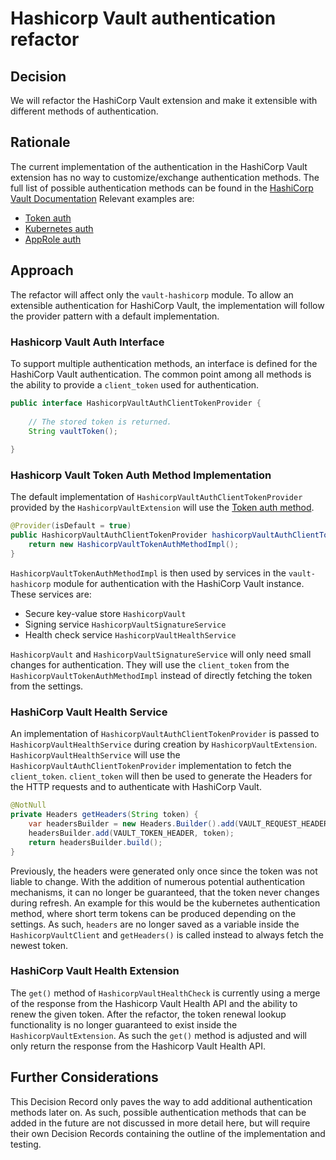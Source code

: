 # Hashicorp Vault authentication refactor

## Decision

We will refactor the HashiCorp Vault extension and make it extensible with different methods of authentication.

## Rationale

The current implementation of the authentication in the HashiCorp Vault extension has no way to customize/exchange authentication methods.
The full list of possible authentication methods can be found in the [HashiCorp Vault Documentation](https://developer.hashicorp.com/vault/docs/auth)
Relevant examples are:

* [Token auth](https://developer.hashicorp.com/vault/docs/auth/token)
* [Kubernetes auth](https://developer.hashicorp.com/vault/docs/auth/kubernetes)
* [AppRole auth](https://developer.hashicorp.com/vault/docs/auth/approle)

## Approach

The refactor will affect only the `vault-hashicorp` module.
To allow an extensible authentication for HashiCorp Vault, the implementation will follow the provider pattern with a default implementation.

### Hashicorp Vault Auth Interface

To support multiple authentication methods, an interface is defined for the HashiCorp Vault authentication.
The common point among all methods is the ability to provide a `client_token` used for authentication.

```java
public interface HashicorpVaultAuthClientTokenProvider {
    
    // The stored token is returned.
    String vaultToken();
    
}
```

### Hashicorp Vault Token Auth Method Implementation

The default implementation of `HashicorpVaultAuthClientTokenProvider` provided by the `HashicorpVaultExtension` will use the [Token auth method](https://developer.hashicorp.com/vault/docs/auth/token).

```java
@Provider(isDefault = true)
public HashicorpVaultAuthClientTokenProvider hashicorpVaultAuthClientTokenProvider() {
    return new HashicorpVaultTokenAuthMethodImpl();
}
```

`HashicorpVaultTokenAuthMethodImpl` is then used by services in the `vault-hashicorp` module for authentication with the HashiCorp Vault instance. 
These services are:

* Secure key-value store `HashicorpVault`
* Signing service `HashicorpVaultSignatureService`
* Health check service `HashicorpVaultHealthService`

`HashicorpVault` and `HashicorpVaultSignatureService` will only need small changes for authentication. 
They will use the `client_token` from the `HashicorpVaultTokenAuthMethodImpl` instead of directly fetching the token from the settings.

### HashiCorp Vault Health Service

An implementation of `HashicorpVaultAuthClientTokenProvider` is passed to `HashicorpVaultHealthService` during creation by `HashicorpVaultExtension`.
`HashicorpVaultHealthService` will use the `HashicorpVaultAuthClientTokenProvider` implementation to fetch the `client_token`.
`client_token` will then be used to generate the Headers for the HTTP requests and to authenticate with HashiCorp Vault.

```java
@NotNull
private Headers getHeaders(String token) {
    var headersBuilder = new Headers.Builder().add(VAULT_REQUEST_HEADER, Boolean.toString(true));
    headersBuilder.add(VAULT_TOKEN_HEADER, token);
    return headersBuilder.build();
}
```

Previously, the headers were generated only once since the token was not liable to change.
With the addition of numerous potential authentication mechanisms, it can no longer be guaranteed, that the token never changes during refresh.
An example for this would be the kubernetes authentication method, where short term tokens can be produced depending on the settings.
As such, `headers` are no longer saved as a variable inside the `HashicorpVaultClient` and `getHeaders()` is called instead to always fetch the newest token.

### HashiCorp Vault Health Extension

The `get()` method of `HashicorpVaultHealthCheck` is currently using a merge of the response from the Hashicorp Vault Health API and the ability to renew the given token.
After the refactor, the token renewal lookup functionality  is no longer guaranteed to exist inside the `HashicorpVaultExtension`.
As such the `get()` method is adjusted and will only return the response from the Hashicorp Vault Health API.

## Further Considerations

This Decision Record only paves the way to add additional authentication methods later on.
As such, possible authentication methods that can be added in the future are not discussed in more detail here, but will require their own Decision Records containing the outline of the implementation and testing.
